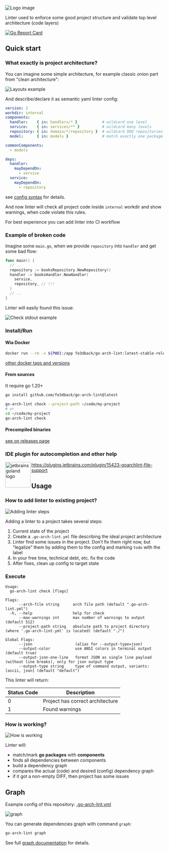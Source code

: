 ![Logo image](./docs/images/logo.png)

Linter used to enforce some good project structure and validate top level architecture (code layers) 

[![Go Report Card](https://goreportcard.com/badge/github.com/fe3dback/go-arch-lint)](https://goreportcard.com/report/github.com/fe3dback/go-arch-lint)

## Quick start

### What exactly is project architecture?

You can imagine some simple architecture, for example classic onion part from "clean architecture":

![Layouts example](./docs/images/layout_example.png)

And describe/declare it as semantic yaml linter config:

```yaml
version: 3
workdir: internal
components:
  handler:    { in: handlers/* }           # wildcard one level
  service:    { in: services/** }          # wildcard many levels
  repository: { in: domain/*/repository }  # wildcard DDD repositories
  model:      { in: models }               # match exactly one package

commonComponents:
  - models

deps:
  handler:
    mayDependOn:
      - service
  service:
    mayDependOn:
      - repository
```

see [config syntax](docs/syntax/README.md) for details. 

And now linter will check all project code inside `internal` workdir
and show warnings, when code violate this rules.

For best experience you can add linter into CI workflow

### Example of broken code

Imagine some `main.go`, when we provide `repository` into `handler` and get some bad
flow:

```go
func main() {
  // ..
  repository := booksRepository.NewRepository()
  handler := booksHandler.NewHandler(
    service,
    repository, // !!!
  )
  // ..
}
```

Linter will easily found this issue:

![Check stdout example](./docs/images/check-example.png)

### Install/Run

#### Wia Docker

```bash
docker run --rm -v ${PWD}:/app fe3dback/go-arch-lint:latest-stable-release check --project-path /app
```

[other docker tags and versions](https://hub.docker.com/r/fe3dback/go-arch-lint/tags)

#### From sources
It require go 1.20+

```bash
go install github.com/fe3dback/go-arch-lint@latest
```

```bash
go-arch-lint check --project-path ~/code/my-project
# or
cd ~/code/my-project
go-arch-lint check
```

#### Precompiled binaries

[see on releases page](https://github.com/fe3dback/go-arch-lint/releases)

### IDE plugin for autocompletion and other help

<img src="https://user-images.githubusercontent.com/2073883/104641610-0f453900-56bb-11eb-8419-6d94fbcb4d2f.png" alt="jetbrains goland logo" align="left" width="80px" height="80px">

https://plugins.jetbrains.com/plugin/15423-goarchlint-file-support

## Usage

### How to add linter to existing project?

![Adding linter steps](./docs/images/add-linter-steps.png)

Adding a linter to a project takes several steps:

1. Current state of the project
2. Create a `.go-arch-lint.yml` file describing the ideal project architecture
3. Linter find some issues in the project. Don’t fix them right now, but “legalize” them by adding them to the config and marking `todo` with the label
4. In your free time, technical debt, etc. fix the code
5. After fixes, clean up config to target state

### Execute

```
Usage:
  go-arch-lint check [flags]

Flags:
      --arch-file string      arch file path (default ".go-arch-lint.yml")
  -h, --help                  help for check
      --max-warnings int      max number of warnings to output (default 512)
      --project-path string   absolute path to project directory (where '.go-arch-lint.yml' is located) (default "./")

Global Flags:
      --json                   (alias for --output-type=json)
      --output-color           use ANSI colors in terminal output (default true)
      --output-json-one-line   format JSON as single line payload (without line breaks), only for json output type
      --output-type string     type of command output, variants: [ascii, json] (default "default")
```

This linter will return:

| Status Code | Description                      |
|-------------|----------------------------------|
| 0           | Project has correct architecture |
| 1           | Found warnings                   |


### How is working?

![How is working](./docs/images/how-is-working.png)

Linter will:
- match/mark **go packages** with **components**
- finds all dependencies between components
- build a dependency graph
- compares the actual (code) and desired (config) dependency graph
- if it got a non-empty DIFF, then project has some issues

## Graph

Example config of this repository: [.go-arch-lint.yml](.go-arch-lint.yml)

![graph](./docs/images/graph-example.png)

You can generate dependencies graph with command `graph`:

```bash
go-arch-lint graph
```

See full [graph documentation](docs/graph/README.md) for details.
